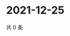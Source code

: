 # 2021-12-25

共 0 条

<!-- BEGIN WEIBO -->
<!-- 最后更新时间 Sat Dec 25 2021 15:09:11 GMT+0800 (China Standard Time) -->

<!-- END WEIBO -->
